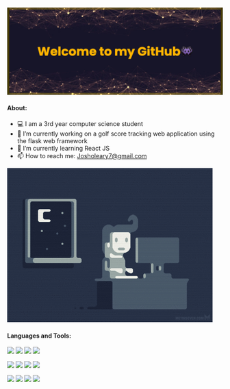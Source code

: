 ![Banner](banner(1).png)


         
#### About:

- 💻 I am a 3rd year computer science student
- 🔭 I’m currently working on a golf score tracking web application using the flask web framework
- 🌱 I’m currently learning React JS
- 📫 How to reach me: Josholeary7@gmail.com


![Programmer](programmer.gif)




#### Languages and Tools:

 <img height=75 src="https://cdn.jsdelivr.net/gh/devicons/devicon/icons/python/python-original-wordmark.svg" />   <img height=75 src="https://cdn.jsdelivr.net/gh/devicons/devicon/icons/java/java-original-wordmark.svg" />   <img height= 75 src="https://cdn.jsdelivr.net/gh/devicons/devicon/icons/c/c-original.svg" />   <img height=75 src="https://cdn.jsdelivr.net/gh/devicons/devicon/icons/javascript/javascript-original.svg" /> 

<img height=75 src="https://cdn.jsdelivr.net/gh/devicons/devicon/icons/html5/html5-original-wordmark.svg" />   <img height=75 src="https://cdn.jsdelivr.net/gh/devicons/devicon/icons/css3/css3-original-wordmark.svg" />   <img height=75 src="https://cdn.jsdelivr.net/gh/devicons/devicon/icons/php/php-original.svg" />   <img height=75 src="https://cdn.jsdelivr.net/gh/devicons/devicon/icons/flask/flask-original-wordmark.svg" />

  <img height=75 src="https://cdn.jsdelivr.net/gh/devicons/devicon/icons/mongodb/mongodb-original-wordmark.svg" /> <img height=75 src="https://cdn.jsdelivr.net/gh/devicons/devicon/icons/mysql/mysql-original-wordmark.svg" />   <img height=75 src="https://cdn.jsdelivr.net/gh/devicons/devicon/icons/git/git-original.svg" />   <img height=75 src="https://cdn.jsdelivr.net/gh/devicons/devicon/icons/github/github-original-wordmark.svg" />
          
          
          
          
          
          
          
          
          
          
          


          
          
  

